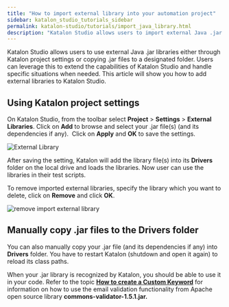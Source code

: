 ```yaml
---
title: "How to import external library into your automation project"
sidebar: katalon_studio_tutorials_sidebar
permalink: katalon-studio/tutorials/import_java_library.html
description: "Katalon Studio allows users to import external Java .jar libraries either through Katalon project settings or copying .jar files to a designated folder."
---
```

[](#)

Katalon Studio allows users to use external Java .jar libraries either through Katalon project settings or copying .jar files to a designated folder. Users can leverage this to extend the capabilities of Katalon Studio and handle specific situations when needed. This article will show you how to add external libraries to Katalon Studio.

Using Katalon project settings
------------------------------

On Katalon Studio, from the toolbar select **Project** \> **Settings** \> **External Libraries**. Click on **Add** to browse and select your .jar file(s) (and its dependencies if any).  Click on **Apply** and **OK** to save the settings.

![External Library](../../images/katalon-studio/tutorials/import_java_library/1.-Katalon-External-Library.png)

After saving the setting, Katalon will add the library file(s) into its **Drivers** folder on the local drive and loads the libraries. Now user can use the libraries in their test scripts.

To remove imported external libraries, specify the library which you want to delete, click on **Remove** and click **OK**.

![ remove import external library](../../images/katalon-studio/tutorials/import_java_library/2.-Katalon-External-Library.png)

Manually copy .jar files to the Drivers folder
----------------------------------------------

You can also manually copy your .jar file (and its dependencies if any) into **Drivers** folder. You have to restart Katalon (shutdown and open it again) to reload its class paths.

When your .jar library is recognized by Katalon, you should be able to use it in your code. Refer to the topic **[How to create a Custom Keyword](https://www.katalon.com/resources-center/tutorials/create-custom-keyword/)** for information on how to use the email validation functionality from Apache open source library **commons-validator-1.5.1.jar.**

[](#modal-id-popup)